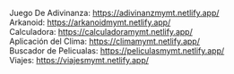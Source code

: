 Juego De Adivinanza: https://adivinanzmymt.netlify.app/ <br>
Arkanoid: https://arkanoidmymt.netlify.app/ <br>
Calculadora: https://calculadoramymt.netlify.app/ <br>
Aplicación del Clima: https://climamymt.netlify.app/ <br>
Buscador de Pelicualas: https://peliculasmymt.netlify.app/ <br>
Viajes: https://viajesmymt.netlify.app/ <br>